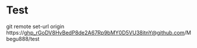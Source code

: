 # Test
git remote set-url origin https://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@github.com/Mbegu888/test

